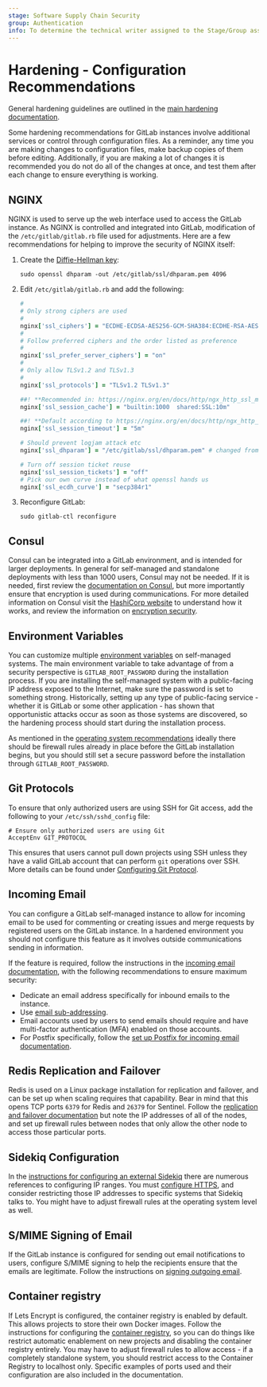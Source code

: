 ```yaml
---
stage: Software Supply Chain Security
group: Authentication
info: To determine the technical writer assigned to the Stage/Group associated with this page, see https://handbook.gitlab.com/handbook/product/ux/technical-writing/#assignments
---
```


# Hardening - Configuration Recommendations

General hardening guidelines are outlined in the [main hardening documentation](hardening.md).

Some hardening recommendations for GitLab instances involve additional
services or control through configuration files. As a reminder, any time you are
making changes to configuration files, make backup copies of
them before editing. Additionally, if you are making a lot of changes it is
recommended you do not do all of the changes at once, and test them after each
change to ensure everything is working.

## NGINX

NGINX is used to serve up the web interface used to access the GitLab instance. As
NGINX is controlled and integrated into GitLab, modification of the
`/etc/gitlab/gitlab.rb` file used for adjustments. Here are a few recommendations for helping to improve
the security of NGINX itself:

1. Create the [Diffie-Hellman key](https://nginx.org/en/docs/http/ngx_http_ssl_module.html#ssl_dhparam):

   ```shell
   sudo openssl dhparam -out /etc/gitlab/ssl/dhparam.pem 4096
   ```

1. Edit `/etc/gitlab/gitlab.rb` and add the following:

   ```ruby
   #
   # Only strong ciphers are used
   #
   nginx['ssl_ciphers'] = "ECDHE-ECDSA-AES256-GCM-SHA384:ECDHE-RSA-AES256-GCM-SHA384:ECDHE-ECDSA-AES128-GCM-SHA256:ECDHE-RSA-AES128-GCM-SHA256:TLS_AES_256_GCM_SHA384:TLS_AES_128_GCM_SHA256"
   #
   # Follow preferred ciphers and the order listed as preference
   #
   nginx['ssl_prefer_server_ciphers'] = "on"
   #
   # Only allow TLSv1.2 and TLSv1.3
   #
   nginx['ssl_protocols'] = "TLSv1.2 TLSv1.3"

   ##! **Recommended in: https://nginx.org/en/docs/http/ngx_http_ssl_module.html**
   nginx['ssl_session_cache'] = "builtin:1000  shared:SSL:10m"

   ##! **Default according to https://nginx.org/en/docs/http/ngx_http_ssl_module.html**
   nginx['ssl_session_timeout'] = "5m"

   # Should prevent logjam attack etc
   nginx['ssl_dhparam'] = "/etc/gitlab/ssl/dhparam.pem" # changed from nil

   # Turn off session ticket reuse
   nginx['ssl_session_tickets'] = "off"
   # Pick our own curve instead of what openssl hands us
   nginx['ssl_ecdh_curve'] = "secp384r1"
   ```

1. Reconfigure GitLab:

   ```shell
   sudo gitlab-ctl reconfigure
   ```

## Consul

Consul can be integrated into a GitLab environment, and is intended for larger
deployments. In general for self-managed and standalone deployments with less than
1000 users, Consul may not be needed. If it is needed, first review the
[documentation on Consul](../administration/consul.md), but
more importantly ensure that encryption is used during communications. For more
detailed information on Consul visit the
[HashiCorp website](https://developer.hashicorp.com/consul/docs) to understand how it
works, and review the information on
[encryption security](https://developer.hashicorp.com/consul/docs/security/encryption).

## Environment Variables

You can customize multiple
[environment variables](https://docs.gitlab.com/omnibus/settings/environment-variables.html)
on self-managed systems. The main environment variable to
take advantage of from a security perspective is `GITLAB_ROOT_PASSWORD` during the
installation process. If you are installing the self-managed system with a
public-facing IP address exposed to the Internet, make sure the password is set to
something strong. Historically, setting up any type of public-facing service - whether
it is GitLab or some other application - has shown that opportunistic attacks occur
as soon as those systems are discovered, so the hardening process should start during
the installation process.

As mentioned in the [operating system recommendations](hardening_operating_system_recommendations.md)
ideally there should be firewall rules already in place before the GitLab
installation begins, but you should still set a secure password before the
installation through `GITLAB_ROOT_PASSWORD`.

## Git Protocols

To ensure that only authorized users are using SSH for Git access, add the following
to your `/etc/ssh/sshd_config` file:

```shell
# Ensure only authorized users are using Git
AcceptEnv GIT_PROTOCOL
```

This ensures that users cannot pull down projects using SSH unless they have a valid
GitLab account that can perform `git` operations over SSH. More details can be found
under [Configuring Git Protocol](../administration/git_protocol.md).

## Incoming Email

You can configure a GitLab self-managed instance to allow for incoming email to be
used for commenting or creating issues and merge requests by registered users on
the GitLab instance. In a hardened environment you should not configure
this feature as it involves outside communications sending in information.

If the feature is required, follow the instructions in the
[incoming email documentation](../administration/incoming_email.md), with
the following recommendations to ensure maximum security:

- Dedicate an email address specifically for inbound emails to the instance.
- Use [email sub-addressing](../administration/incoming_email.md).
- Email accounts used by users to send emails should require and have multi-factor authentication (MFA) enabled on those accounts.
- For Postfix specifically, follow the [set up Postfix for incoming email documentation](../administration/reply_by_email_postfix_setup.md).

## Redis Replication and Failover

Redis is used on a Linux package installation for replication and failover, and can be
set up when scaling requires that capability. Bear in mind that this opens TCP ports
`6379` for Redis and `26379` for Sentinel. Follow the
[replication and failover documentation](../administration/redis/replication_and_failover.md)
but note the IP addresses of all of the nodes, and set up firewall rules between
nodes that only allow the other node to access those particular ports.

## Sidekiq Configuration

In the [instructions for configuring an external Sidekiq](../administration/sidekiq/index.md)
there are numerous references to configuring IP ranges. You must
[configure HTTPS](../administration/sidekiq/index.md#enable-https),
and consider restricting those IP addresses to specific systems that Sidekiq talks to.
You might have to adjust firewall rules at the operating system level as well.

## S/MIME Signing of Email

If the GitLab instance is configured for sending out email notifications to users,
configure S/MIME signing to help the recipients ensure that the emails are
legitimate. Follow the instructions on [signing outgoing email](../administration/smime_signing_email.md).

## Container registry

If Lets Encrypt is configured, the container registry is enabled by default. This
allows projects to store their own Docker images. Follow the instructions for
configuring the [container registry](../administration/packages/container_registry.md),
so you can do things like restrict automatic enablement on new projects and
disabling the container registry entirely. You may have to adjust firewall rules to
allow access - if a completely standalone system, you should restrict access to the
Container Registry to localhost only. Specific examples of ports used and their
configuration are also included in the documentation.

<!-- ## Troubleshooting

Include any troubleshooting steps that you can foresee. If you know beforehand what issues
one might have when setting this up, or when something is changed, or on upgrading, it's
important to describe those, too. Think of things that may go wrong and include them here.
This is important to minimize requests for support, and to avoid doc comments with
questions that you know someone might ask.

Each scenario can be a third-level heading, for example `### Getting error message X`.
If you have none to add when creating a doc, leave this section in place
but commented out to help encourage others to add to it in the future. -->
